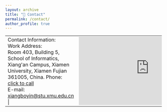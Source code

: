 ```yaml
---
layout: archive
title: "👀 Contact"
permalink: /contact/
author_profile: true
---
```

<style>
table.no-horizontal-lines {
    border-collapse: collapse;
}
table.no-horizontal-lines td, 
table.no-horizontal-lines th {
    border: none;
}
</style>

<table class="no-horizontal-lines" style="margin-left: auto; margin-right: auto;">
	<tr>
		<td>
			Contact Information: <br> 
			Work Address: <br>     
			Room 403, Building 5, School of Informatics, Xiang'an Campus, Xiamen University, Xiamen Fujian 361005, China.   
			Phone: 
			<a href="tel:+1-6015648240" class="no-underline">click to call</a> <br>   
			E-mail:   
			<a href="mailto:xiangboyin@stu.xmu.edu.cn" class="no-underline">xiangboyin@stu.xmu.edu.cn</a> | 
		</td>
		<td>
			<iframe width="450" height="220" src="https://www.openstreetmap.org/export/embed.html?bbox=118.26936721801759%2C24.59629971284382%2C118.32047939300539%2C24.627356839716075&amp;layer=mapnik" style="border: 0"></iframe>
		</td>
	</tr>
</table>